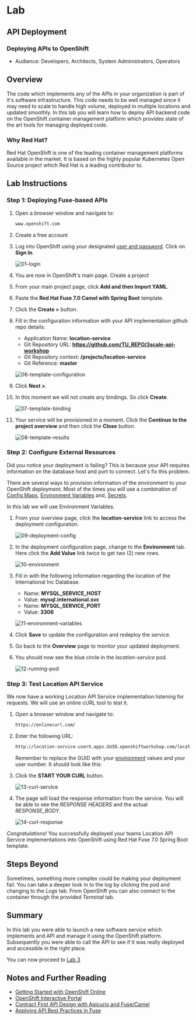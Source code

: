 # Lab

## API Deployment

### Deploying APIs to OpenShift

* Audience: Developers, Architects, System Administrators, Operators

## Overview

The code which implements any of the APIs in your organization is part of it's software infrastructure. This code needs to be well managed since it may need to scale to handle high volume, deployed in multiple locations and updated smoothly. In this lab you will learn how to deploy API backend code on the OpenShift container management platform which provides state of the art tools for managing deployed code.

### Why Red Hat?

Red Hat OpenShift is one of the leading container management platforms available in the market. It is based on the highly popular Kubernetes Open Source project which Red Hat is a leading contributor to. 

## Lab Instructions

### Step 1: Deploying Fuse-based APIs

1. Open a browser window and navigate to:

    ```bash
    www.openshift.com
    ```

1. Create a free account

1. Log into OpenShift using your designated [user and password](#environment). Click on **Sign In**.

    ![01-login](images/deploy-01.png "OpenShift Login")

1. You are now in OpenShift's main page. Create a project

1. From your main project page, click **Add and then Import YAML**.

1. Paste the **Red Hat Fuse 7.0 Camel with Spring Boot** template.

1. Click the **Create >** button.

1. Fill in the configuration information with your API implementation github repo details:

    * Application Name: **location-service**
    * Git Repository URL: **https://github.com/TU_REPO/3scale-api-workshop**
    * Git Repository context: **/projects/location-service**
    * Git Reference: **master**

    ![06-template-configuration](images/deploy-06.png "Configuration")

1. Click **Next >**.
  
1. In this moment we will not create any bindings. So click **Create**.

    ![07-template-binding](images/deploy-07.png "Binding")

1. Your service will be provisioned in a moment. Click the **Continue to the project overview** and then click the **Close** button.

    ![08-template-results](images/deploy-08.png "Results")

### Step 2: Configure External Resources

Did you notice your deployment is failing? This is because your API requires information on the database host and port to connect. Let's fix this problem.

There are several ways to provision information of the environment to your OpenShift deployment. Most of the times you will use a combination of [Config Maps](https://docs.openshift.com/container-platform/latest/dev_guide/configmaps.html), [Environment Variables](https://docs.openshift.com/container-platform/latest/dev_guide/environment_variables.html) and, [Secrets](https://docs.openshift.com/container-platform/latest/dev_guide/secrets.html). 

In this lab we will use Environment Variables.

1. From your overview page, click the **location-service** link to access the deployment configuration.

    ![09-deployment-config](images/deploy-09.png)

1. In the deployment configuration page, change to the **Environment** tab. Here click the **Add Value** link *twice* to get two (2) new rows.

    ![10-environment](images/deploy-10.png)

1. Fill in with the following information regarding the location of the International Inc Database.

    * Name: **MYSQL\_SERVICE\_HOST**
    * Value: **mysql.international.svc**
    * Name: **MYSQL\_SERVICE\_PORT**
    * Value: **3306**

    ![11-environment-variables](images/deploy-11.png)

1. Click **Save** to update the configuration and redeploy the service.

1. Go back to the **Overview** page to monitor your updated deployment.

1. You should now see the blue circle in the *location-service* pod. 

    ![12-running-pod](images/deploy-12.png)

### Step 3: Test Location API Service

We now have a working Location API Service implementation listening for requests. We will use an online cURL tool to test it.

1. Open a browser window and navigate to:

    ```bash
    https://onlinecurl.com/
    ```

1. Enter the following URL: 

    ```bash
    http://location-service-userX.apps.GUID.openshiftworkshop.com/locations/1
    ```

    Remember to replace the GUID with your [environment](#environment) values and your user number. It should look like this:

1. Click the **START YOUR CURL** button.

    ![13-curl-service](images/deploy-13.png "cURL Service")

1. The page will load the response information from the service. You will be able to see the *RESPONSE HEADERS* and the actual *RESPONSE_BODY*.

    ![14-curl-response](images/deploy-14.png "cURL Response")

*Congratulations!* You successfully deployed your teams Location API Service implementations into OpenShift using Red Hat Fuse 7.0 Spring Boot template.

## Steps Beyond

Sometimes, something more complex could be making your deployment fail. You can take a deeper look in to the log by clicking the pod and changing to the *Logs* tab. From OpenShift you can also connect to the container through the provided *Terminal* tab.

## Summary

In this lab you were able to launch a new software service which implements and API and manage it using the OpenShift platform. Subsequently you were able to call the API to see if it was really deployed and accessible in the right place.  

You can now proceed to [Lab 3](../lab03/#lab-3)

## Notes and Further Reading

* [Getting Started with OpenShift Online](https://docs.openshift.com/online/getting_started/index.html)
* [OpenShift Interactive Portal](https://learn.openshift.com/)
* [Contract First API Design with Apicurio and Fuse/Camel](http://wei-meilin.blogspot.com/2018/07/fuse-contract-first-api-design-with.html)
* [Applying API Best Practices in Fuse](http://wei-meilin.blogspot.com/2017/01/red-hat-jboss-fuse-applying-api-best.html)

